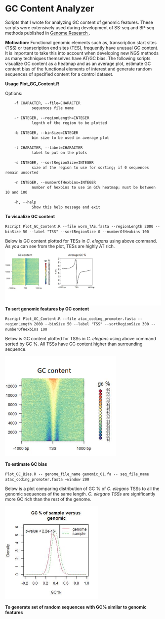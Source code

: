 # GC Content Analyzer
Scripts that I wrote for analyzing GC content of genomic features. These scripts were extensively used during development of SS-seq and BP-seq methods published in [ Genome Research ](https://genome.cshlp.org/content/early/2021/06/24/gr.270082.120).

**Motivation:** Functional genomic elements such as, transcription start sites (TSS) or transcription end sites (TES), frequently have unusual GC content. It is important to take this into account when developing new NGS methods as many techniques themselves have AT/GC bias. The following scripts visualize GC content as a heatmap and as an average plot, estimate GC content bias of the functional elements of interest and generate random sequences of specified content for a control dataset.

**Usage Plot_GC_Content.R**

Options:

        -f CHARACTER, --file=CHARACTER
                sequences file name

        -r INTEGER, --regionLength=INTEGER
                legnth of the region to be plotted

        -b INTEGER, --binSize=INTEGER
                bin size to be used in average plot

        -l CHARACTER, --label=CHARACTER
                label to put on the plots

        -s INTEGER, --sortRegionSize=INTEGER
                size of the region to use for sorting; if 0 sequences remain unsorted

        -n INTEGER, --numberOfHexbins=INTEGER
                number of hexbins to use in GC% heatmap; must be between 10 and 100

        -h, --help
                Show this help message and exit

**To visualize GC content**

``Rscript Plot_GC_Content.R --file worm_TAS.fasta --regionLength 2000 --binSize 50 --label "TSS" --sortRegionSize 0 --numberOfHexbins 100 ``

Below is GC content plotted for TESs in *C. elegans* using above command. As you can see from the plot, TESs are highly AT rich.
<img src=./TES_heatmap_plot.png> 
**To sort genomic features by GC content**

``Rscript Plot_GC_Content.R --file atac_coding_promoter.fasta --regionLength 2000 --binSize 50 --label "TSS" --sortRegionSize 300 --numberOfHexbins 100 ``

Below is GC content plotted for TSSs in *C. elegans* using above command sorted by GC %. All TSSs have GC content higher than surrounding sequence.

<img src=./GC_Heatmap_Promoters_400.png> 

**To estimate GC bias**

``Plot_GC_Bias.R -- genome_file_name genomic_01.fa -- seq_file_name atac_coding_promoter.fasta –window 200``

Below is a plot comparing distribution of GC % of *C. elegans* TSSs to all the genomic sequences of the same length. *C. elegans TSSs* are significantly more GC rich than the rest of the genome.

<img src=./atac_coding_GC_bias.jpg> 

**To generate set of random sequences with GC% similar to genomic features**
